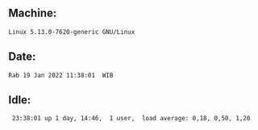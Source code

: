 ## Machine:
```
Linux 5.13.0-7620-generic GNU/Linux
```
## Date:
```
Rab 19 Jan 2022 11:38:01  WIB
```
## Idle:
```
 23:38:01 up 1 day, 14:46,  1 user,  load average: 0,18, 0,50, 1,20
```
